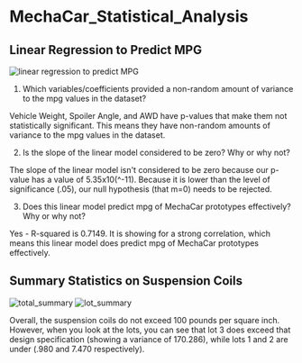 # MechaCar_Statistical_Analysis

## Linear Regression to Predict MPG
![linear regression to predict MPG](https://user-images.githubusercontent.com/100896787/179375129-c69d14c5-146e-4700-96c5-2bb211c5d4e1.PNG)

1) Which variables/coefficients provided a non-random amount of variance to the mpg values in the dataset?

Vehicle Weight, Spoiler Angle, and AWD have p-values that make them not statistically significant. This means they have non-random amounts of variance to the mpg values in the dataset. 

2) Is the slope of the linear model considered to be zero? Why or why not?

The slope of the linear model isn't considered to be zero because our p-value has a value of 5.35x10(^-11). Because it is lower than the level of significance (.05), our null hypothesis (that m=0) needs to be rejected. 

3) Does this linear model predict mpg of MechaCar prototypes effectively? Why or why not?

Yes - R-squared is 0.7149. It is showing for a strong correlation, which means this linear model does predict mpg of MechaCar prototypes effectively. 


## Summary Statistics on Suspension Coils
![total_summary](https://user-images.githubusercontent.com/100896787/179375689-b1223af6-cfd7-4875-839a-a74fc074b925.PNG)
![lot_summary](https://user-images.githubusercontent.com/100896787/179375688-766814f7-8ce9-4a65-b948-21763b1914bb.PNG)

Overall, the suspension coils do not exceed 100 pounds per square inch. However, when you look at the lots, you can see that lot 3 does exceed that design specification (showing a variance of 170.286), while lots 1 and 2 are under (.980 and 7.470 respectively). 

